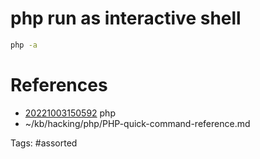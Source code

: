 # php run as interactive shell
```bash
php -a
```

# References
- [20221003150592](/zet/20221003150592/README.md) php
- ~/kb/hacking/php/PHP-quick-command-reference.md

Tags:
    #assorted
